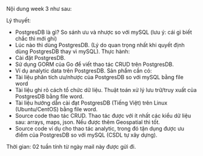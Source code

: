 Nội dung week 3 như sau:

Lý thuyết:
+ PostgresDB là gì? So sánh ưu và nhược so với mySQL (lưu ý: cái gì biết chắc thì mới ghi)
+ Lúc nào thì dùng PostgresDB. (Lý do quan trọng nhất khi quyết định dùng PostgresDB thay vì mySQL).
Thực hành:
+ Cài đặt PostgresDB.
+ Sử dụng GORM của Go để viết thao tác CRUD trên PostgresDB.
+ Ví dụ analytic data trên PostgresDB.
Sản phẩm cần có:
+ Tài liệu phân tích ưu/nhược của PostgresDB so với mySQL bằng file word
+ Tài liệu ghi rõ cách tổ chức dữ liệu. Thuật toán xử lý lưu trữ/truy xuất của PostgresDB bằng file word.
+ Tài liệu hướng dẫn cài đạt PostgresDB (Tiếng Việt) trên Linux (Ubuntu/CentOS) bằng file word.
+ Source code thao tác CRUD. Thao tác được với ít nhất các kiểu dữ liệu sau: arrays, maps, json. Nếu được thêm Geospatial thì tốt.
+ Source code ví dụ cho thao tác analytic, trong đó tận dụng được ưu điểm của PostgresDB so với mySQL (CSDL tự xây dựng).

Thời gian: 02 tuần tính từ ngày mail này được gửi đi.
